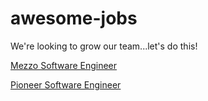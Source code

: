 # awesome-jobs

We're looking to grow our team...let's do this!


[Mezzo Software Engineer](https://www.dropbox.com/s/jklewn68wckpxie/MoviMezzoSoftwareEngineers.pdf?dl=0)

[Pioneer Software Engineer](https://www.dropbox.com/s/he21ng9pg44ldil/MoviPioneerSoftwareEngineers.pdf?dl=0)
